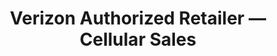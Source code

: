 ---
title: "Verizon Authorized Retailer — Cellular Sales"
url: /memphis/verizon-authorized-retailer-cellular-sales/
shop: mobile phone
---